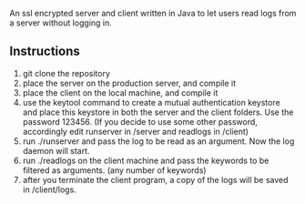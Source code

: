 An ssl encrypted server and client written in Java to let users read logs from a
server without logging in.

## Instructions

1. git clone the repository
2. place the server on the production server, and compile it
3. place the client on the local machine, and compile it
4. use the keytool command to create a mutual authentication keystore and place this keystore in both the server and the client folders. Use the password 123456. (If you decide to use some other password, accordingly edit runserver in /server and readlogs in /client)
5. run ./runserver and pass the log to be read as an argument. Now the log daemon will start.
6. run ./readlogs on the client machine and pass the keywords to be filtered as arguments. (any number of keywords)
7. after you terminate the client program, a copy of the logs will be saved in /client/logs.
